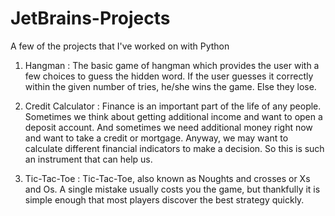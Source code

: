 # JetBrains-Projects
A few of the projects that I've worked on with Python

1. Hangman : The basic game of hangman which provides the user with a few choices to guess the hidden word. If the user guesses it correctly within the given number of tries, he/she wins the game. Else they lose.

2. Credit Calculator : Finance is an important part of the life of any people. Sometimes we think about getting additional income and want to open a deposit account. And sometimes we need additional money right now and want to take a credit or mortgage. Anyway, we may want to calculate different financial indicators to make a decision. So this is such an instrument that can help us.

3. Tic-Tac-Toe : Tic-Tac-Toe, also known as Noughts and crosses or Xs and Os. A single mistake usually costs you the game, but thankfully it is simple enough that most players discover the best strategy quickly.
